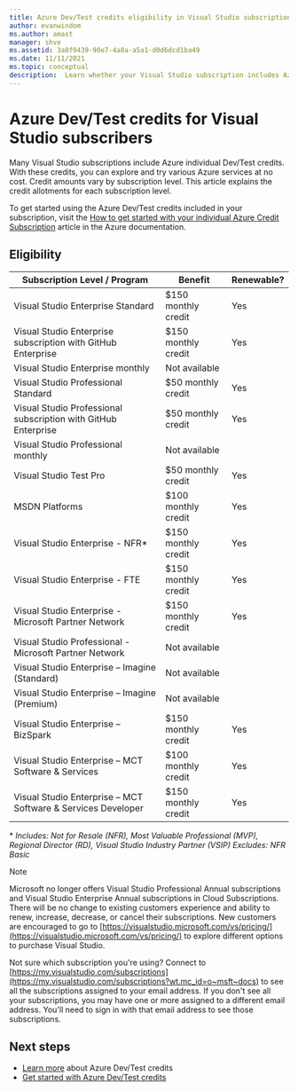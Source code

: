 ```yaml
---
title: Azure Dev/Test credits eligibility in Visual Studio subscriptions | Microsoft Docs
author: evanwindom
ms.author: amast
manager: shve
ms.assetid: 3a8f9439-90e7-4a8a-a5a1-d0d6dcd1ba49
ms.date: 11/11/2021
ms.topic: conceptual
description:  Learn whether your Visual Studio subscription includes Azure Dev/Test credits
---
```

# Azure Dev/Test credits for Visual Studio subscribers
Many Visual Studio subscriptions include Azure individual Dev/Test credits.  With these credits, you can explore and try various Azure services at no cost. Credit amounts vary by subscription level.  This article explains the credit allotments for each subscription level.  

To get started using the Azure Dev/Test credits included in your subscription, visit the [How to get started with your individual Azure Credit Subscription](https://docs.microsoft.com/azure/devtest/offer/quickstart-individual-credit) article in the Azure documentation.  

## Eligibility
|  Subscription Level / Program  | Benefit | Renewable? |
|--------------------------------|---------|------------|
|              Visual Studio Enterprise Standard               |     $150 monthly credit     | Yes  |
|              Visual Studio Enterprise subscription with GitHub Enterprise               |     $150 monthly credit     | Yes |
|               Visual Studio Enterprise monthly               |        Not available     |    |
|             Visual Studio Professional Standard              |     $50 monthly credit   | Yes  |
|              Visual Studio Professional subscription with GitHub Enterprise |     $50 monthly credit     | Yes |
|              Visual Studio Professional monthly              |        Not available        |  |
|                    Visual Studio Test Pro                    |     $50 monthly credit      |  Yes |
|                        MSDN Platforms                        |     $100 monthly credit     |  Yes |
|               Visual Studio Enterprise - NFR*                |     $150 monthly credit     | Yes |
|                Visual Studio Enterprise - FTE                |     $150 monthly credit     |  Yes |
|     Visual Studio Enterprise - Microsoft Partner Network     |     $150 monthly credit     |  Yes |
|    Visual Studio Professional - Microsoft Partner Network    |        Not available        |      |
|        Visual Studio Enterprise – Imagine (Standard)         |        Not available        |      |
|         Visual Studio Enterprise – Imagine (Premium)         |        Not available        |      |
|             Visual Studio Enterprise – BizSpark              |     $150 monthly credit     |  Yes |
|      Visual Studio Enterprise – MCT Software & Services      |     $100 monthly credit     |  Yes |
| Visual Studio Enterprise – MCT Software & Services Developer |     $150 monthly credit     |  Yes |

\* *Includes: Not for Resale (NFR), Most Valuable Professional (MVP), Regional Director (RD), Visual Studio Industry Partner (VSIP)
Excludes:  NFR Basic*

> [!NOTE]
> Microsoft no longer offers Visual Studio Professional Annual subscriptions and Visual Studio Enterprise Annual subscriptions in Cloud Subscriptions. There will be no change to existing customers experience and ability to renew, increase, decrease, or cancel their subscriptions. New customers are encouraged to go to [https://visualstudio.microsoft.com/vs/pricing/](https://visualstudio.microsoft.com/vs/pricing/) to explore different options to purchase Visual Studio.

Not sure which subscription you're using?  Connect to [https://my.visualstudio.com/subscriptions](https://my.visualstudio.com/subscriptions?wt.mc_id=o~msft~docs) to see all the subscriptions assigned to your email address. If you don't see all your subscriptions, you may have one or more assigned to a different email address.  You'll need to sign in with that email address to see those subscriptions.

## Next steps
- [Learn more](https://docs.microsoft.com/azure/devtest/offer/overview-what-is-devtest-offer-visual-studio) about Azure Dev/Test credits
- [Get started with Azure Dev/Test credits](https://docs.microsoft.com/azure/devtest/offer/quickstart-individual-credit)
